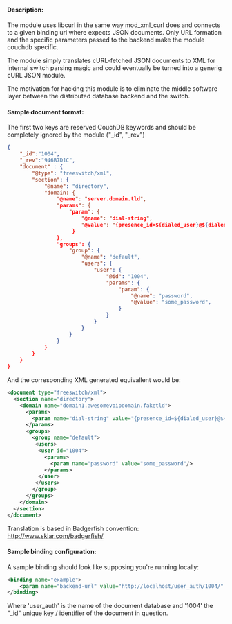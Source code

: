 #### Description: 

The module uses libcurl in the same way mod_xml_curl does
and connects to a given binding url where expects JSON
documents. Only URL formation and the specific parameters
passed to the backend make the module couchdb specific.

The module simply translates cURL-fetched JSON documents
to XML for internal switch parsing magic and could eventually
be turned into a generig cURL JSON module.

The motivation for hacking this module is to eliminate
the middle software layer between the distributed database
backend and the switch.

#### Sample document format:

The first two keys are reserved CouchDB keywords and should
be completely ignored by the module ("_id", "_rev")

```json
{
    "_id":"1004",
    "_rev":"946B7D1C",
    "document" : {
        "@type": "freeswitch/xml",
        "section": {
            "@name": "directory",
            "domain: {
                "@name": "server.domain.tld",
                "params": {
                    "param": {
                        "@name": "dial-string",
                        "@value": "{presence_id=${dialed_user}@${dialed_domain}}${sofia_contact(${dialed_user}@${dialed_domain})}",
                     }
                },
                "groups": {
                    "group": {
                        "@name": "default",
                        "users": {
                            "user": {
                                "@id": "1004",
                                "params": {
                                    "param": {
                                        "@name": "password",
                                        "@value": "some_password",
                                    }
                                }
                            }
                        }
                    }
                }
            }
        }
    }
}
```
And the corresponding XML generated equivallent would be:

```xml
<document type="freeswitch/xml">
  <section name="directory">
    <domain name="domain1.awesomevoipdomain.faketld">
      <params>
        <param name="dial-string" value="{presence_id=${dialed_user}@${dialed_domain}}${sofia_contact(${dialed_user}@${dialed_domain})}"/>
      </params>
      <groups>
        <group name="default">
         <users>
          <user id="1004">
            <params>
              <param name="password" value="some_password"/>
            </params>
          </user>
         </users>
        </group>
      </groups>
    </domain>
  </section>
</document>
```

Translation is based in Badgerfish convention: http://www.sklar.com/badgerfish/

#### Sample binding configuration:

A sample binding should look like supposing you're running locally:

```xml
<binding name="example">
    <param name="backend-url" value="http://localhost/user_auth/1004/" binding="directory"/>
</binding>
```

Where 'user_auth' is the name of the document database and '1004' the "_id" unique key / identifier of the document in question.

